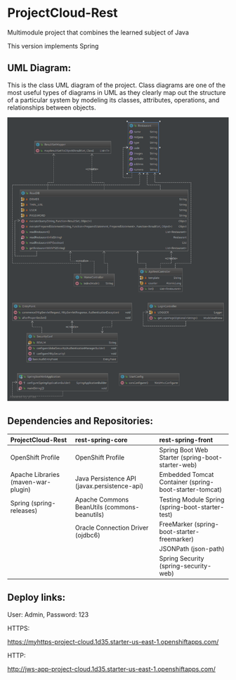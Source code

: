# ProjectCloud-Rest

Multimodule project that combines the learned subject of Java

  
This version implements Spring



## UML Diagram:

This is the class UML diagram of the project. Class diagrams are one of the most useful types of diagrams in UML as they clearly map out the structure of a particular system by modeling its classes, attributes, operations, and relationships between objects.

![UMLDiagram](https://raw.githubusercontent.com/pferrervich/ProjectCloud-Rest/master/ProjectCloud-Rest-classUML.png)

  

##

## Dependencies and Repositories:

| ProjectCloud-Rest                   | rest-spring-core                             | rest-spring-front                                      |
|:----------------------------------- |:-------------------------------------------- |:------------------------------------------------------ |
| OpenShift Profile                   | OpenShift Profile                            | Spring Boot Web Starter (spring-boot-starter-web)      |
| Apache Libraries (maven-war-plugin) | Java Persistence API (javax.persistence-api) | Embedded Tomcat Container (spring-boot-starter-tomcat) |
| Spring (spring-releases)            | Apache Commons BeanUtils (commons-beanutils) | Testing Module Spring (spring-boot-starter-test)       |
|                                     | Oracle Connection Driver (ojdbc6)            | FreeMarker (spring-boot-starter-freemarker)            |
|                                     |                                              | JSONPath (json-path)                                   |
|                                     |                                              | Spring Security (spring-security-web)                  |



## Deploy links:

User: Admin, Password: 123

HTTPS:

https://myhttps-project-cloud.1d35.starter-us-east-1.openshiftapps.com/

HTTP:

http://jws-app-project-cloud.1d35.starter-us-east-1.openshiftapps.com/
